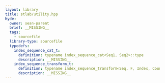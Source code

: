 ```yaml
---
layout: library
title: stlab/utility.hpp
hyde:
  owner: sean-parent
  brief: __MISSING__
  tags:
    - sourcefile
  library-type: sourcefile
  typedefs:
    index_sequence_cat_t:
      definition: typename index_sequence_cat<Seq1, Seq2>::type
      description: __MISSING__
    index_sequence_transform_t:
      definition: typename index_sequence_transform<Seq, F, Index, Count>::type
      description: __MISSING__
---
```


